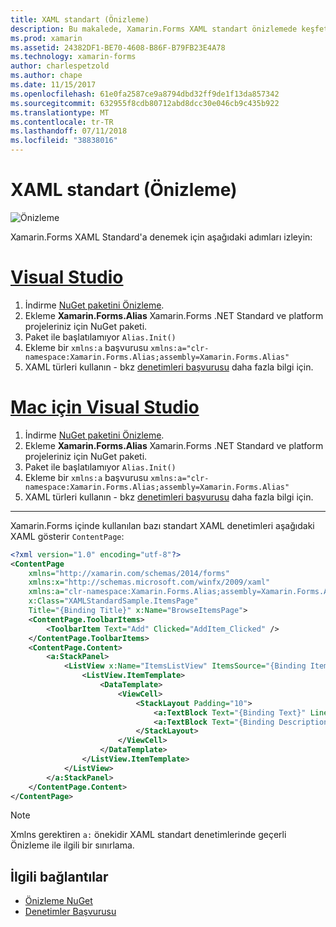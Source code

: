 ```yaml
---
title: XAML standart (Önizleme)
description: Bu makalede, Xamarin.Forms XAML standart önizlemede keşfetmeye ile çalışmaya başlama açıklanmaktadır.
ms.prod: xamarin
ms.assetid: 24382DF1-BE70-4608-B86F-B79FB23E4A78
ms.technology: xamarin-forms
author: charlespetzold
ms.author: chape
ms.date: 11/15/2017
ms.openlocfilehash: 61e0fa2587ce9a8794dbd32ff9de1f13da857342
ms.sourcegitcommit: 632955f8cdb80712abd8dcc30e046cb9c435b922
ms.translationtype: MT
ms.contentlocale: tr-TR
ms.lasthandoff: 07/11/2018
ms.locfileid: "38838016"
---
```

# <a name="xaml-standard-preview"></a>XAML standart (Önizleme)

![Önizleme](~/media/shared/preview.png)

Xamarin.Forms XAML Standard'a denemek için aşağıdaki adımları izleyin:

# <a name="visual-studiotabvswin"></a>[Visual Studio](#tab/vswin)

1. İndirme [NuGet paketini Önizleme](https://aka.ms/xf-xamlstandard-nuget).
2. Ekleme **Xamarin.Forms.Alias** Xamarin.Forms .NET Standard ve platform projeleriniz için NuGet paketi.
3. Paket ile başlatılamıyor `Alias.Init()`
4. Ekleme bir `xmlns:a` başvurusu `xmlns:a="clr-namespace:Xamarin.Forms.Alias;assembly=Xamarin.Forms.Alias"`
5. XAML türleri kullanın - bkz [denetimleri başvurusu](controls.md) daha fazla bilgi için.

# <a name="visual-studio-for-mactabvsmac"></a>[Mac için Visual Studio](#tab/vsmac)

1. İndirme [NuGet paketini Önizleme](https://aka.ms/xf-xamlstandard-nuget).
2. Ekleme **Xamarin.Forms.Alias** Xamarin.Forms .NET Standard ve platform projeleriniz için NuGet paketi.
3. Paket ile başlatılamıyor `Alias.Init()`
4. Ekleme bir `xmlns:a` başvurusu `xmlns:a="clr-namespace:Xamarin.Forms.Alias;assembly=Xamarin.Forms.Alias"`
5. XAML türleri kullanın - bkz [denetimleri başvurusu](controls.md) daha fazla bilgi için.

-----

Xamarin.Forms içinde kullanılan bazı standart XAML denetimleri aşağıdaki XAML gösterir `ContentPage`:

```xml
<?xml version="1.0" encoding="utf-8"?>
<ContentPage 
    xmlns="http://xamarin.com/schemas/2014/forms" 
    xmlns:x="http://schemas.microsoft.com/winfx/2009/xaml" 
    xmlns:a="clr-namespace:Xamarin.Forms.Alias;assembly=Xamarin.Forms.Alias"
    x:Class="XAMLStandardSample.ItemsPage" 
    Title="{Binding Title}" x:Name="BrowseItemsPage">
    <ContentPage.ToolbarItems>
        <ToolbarItem Text="Add" Clicked="AddItem_Clicked" />
    </ContentPage.ToolbarItems>
    <ContentPage.Content>
        <a:StackPanel>
            <ListView x:Name="ItemsListView" ItemsSource="{Binding Items}" VerticalOptions="FillAndExpand" HasUnevenRows="true" RefreshCommand="{Binding LoadItemsCommand}" IsPullToRefreshEnabled="true" IsRefreshing="{Binding IsBusy, Mode=OneWay}" CachingStrategy="RecycleElement" ItemSelected="OnItemSelected">
                <ListView.ItemTemplate>
                    <DataTemplate>
                        <ViewCell>
                            <StackLayout Padding="10">
                                <a:TextBlock Text="{Binding Text}" LineBreakMode="NoWrap" Style="{DynamicResource ListItemTextStyle}" FontSize="16" />
                                <a:TextBlock Text="{Binding Description}" LineBreakMode="NoWrap" Style="{DynamicResource ListItemDetailTextStyle}" FontSize="13" />
                            </StackLayout>
                        </ViewCell>
                    </DataTemplate>
                </ListView.ItemTemplate>
            </ListView>
        </a:StackPanel>
    </ContentPage.Content>
</ContentPage>
```

> [!NOTE]
> Xmlns gerektiren `a:` önekidir XAML standart denetimlerinde geçerli Önizleme ile ilgili bir sınırlama.


## <a name="related-links"></a>İlgili bağlantılar

- [Önizleme NuGet](https://aka.ms/xf-xamlstandard-nuget)
- [Denetimler Başvurusu](controls.md)

